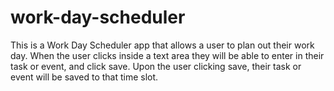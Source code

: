 # work-day-scheduler
This is a Work Day Scheduler app that allows a user to plan out their work day.
When the user clicks inside a text area they will be able to enter in their task or event, and click save. Upon the user clicking save, their task or event will be saved to that time slot.